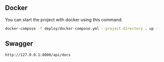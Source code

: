 ## Docker

You can start the project with docker using this command:

```bash
docker-compose -f deploy/docker-compose.yml --project-directory . up --build
```

## Swagger
```
http://127.0.0.1:8000/api/docs
```
